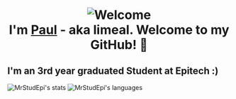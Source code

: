 
<h1 align="center"> <img src="https://media.tenor.com/7don4YuLeQkAAAAM/lime-dancing-lime.gif" alt="Welcome"> <br>I'm <a href="https://github.com/limeal">Paul</a> - aka limeal. Welcome to my GitHub! 🤗</h1>

<h2> I'm an 3rd year graduated Student at Epitech :) </h2>

![MrStudEpi's stats](https://github-readme-stats.vercel.app/api?username=MrStudEpi&count_private=true&show_icons=true&theme=transparent)
![MrStudEpi's languages](https://github-readme-stats.vercel.app/api/top-langs/?username=MrStudEpi&hide=html,java&theme=transparent&layout=compact)
